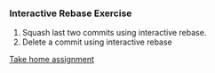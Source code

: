 ### Interactive Rebase Exercise

1. Squash last two commits using interactive rebase.
2. Delete a commit using interactive rebase

[Take home assignment](../assignment.md)
